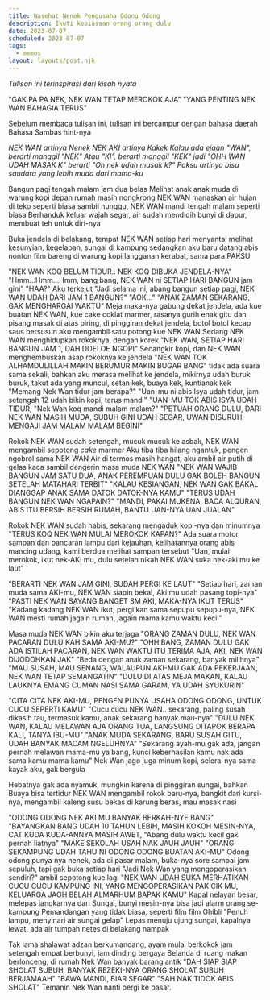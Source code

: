 ```yaml
---
title: Nasehat Nenek Pengusaha Odong Odong
description: Ikuti kebiasaan orang orang dulu
date: 2023-07-07
scheduled: 2023-07-07
tags:
  - memos
layout: layouts/post.njk
---
```


*Tulisan ini terinspirasi dari kisah nyata*

"GAK PA PA NEK, NEK WAN TETAP MEROKOK AJA"
"YANG PENTING NEK WAN BAHAGIA TERUS"

Sebelum membaca tulisan ini, tulisan ini bercampur dengan bahasa daerah Bahasa Sambas
hint-nya

*NEK WAN artinya Nenek*
*NEK AKI artinya Kakek*
*Kalau ada ejaan "WAN", berarti manggil "NEK"*
*Atau "KI", berarti manggil "KEK"*
*jadi "OHH WAN UDAH MASAK K" berarti "Oh nek udah masak k?"*
*Paksu artinya bisa saudara yang lebih muda dari mama-ku*

Bangun pagi tengah malam jam dua belas
Melihat anak anak muda di warung kopi depan rumah masih nongkrong
NEK WAN manaskan air hujan di teko seperti biasa
sambil nunggu, NEK WAN mandi tengah malam seperti biasa
Berhanduk keluar wajah segar, air sudah mendidih bunyi di dapur, 
membuat teh untuk diri-nya

Buka jendela di belakang, tempat NEK WAN setiap hari menyantai
melihat kesunyian, kegelapan, sungai di kampung
sedangkan aku baru datang abis nonton film bareng
di warung kopi langganan kerabat, sama para PAKSU

"NEK WAN KOQ BELUM TIDUR.. NEK KOQ DIBUKA JENDELA-NYA"
"Hmm...Hmm...Hmm, bang bang, NEK WAN ni SETIAP HARI BANGUN jam gini"
"HAA?" Aku terkejut
"Jadi selama ini, abang bangun setiap pagi, NEK WAN UDAH DARI JAM 1 BANGUN?"
"AOK..."
"ANAK ZAMAN SEKARANG, GAK MENGHARGAI WAKTU"
Meja maka-nya gabung dekat jendela, ada kue buatan NEK WAN, kue cake coklat marmer, rasanya gurih enak gitu dan pisang masak di atas piring, di pinggiran dekat jendela, botol botol kecap saus bersusun
aku mengambil satu potong kue NEK WAN
Sedang NEK WAN menghidupkan rokoknya, dengan korek
"NEK WAN, SETIAP HARI BANGUN JAM 1, DAH DOELOE NGOPI"
Secangkir kopi, dan NEK WAN menghembuskan asap rokoknya ke jendela
"NEK WAN TOK ALHAMDULILLAH MAKIN BERUMUR MAKIN BUGAR BANG"
tidak ada suara sama sekali, bahkan aku merasa melihat ke jendela, mikirnya udah buruk buruk,
takut ada yang muncul, setan kek, buaya kek, kuntianak kek
"Memang Nek Wan tidur jam berapa?"
"Uan-mu ni abis Isya udah tidur, jam setengah 12 udah bikin kopi, terus mandi"
"UAN-MU TOK ABIS ISYA UDAH TIDUR, 
"Nek Wan koq mandi malam malam?"
"PETUAH ORANG DULU, DARI NEK WAN MASIH MUDA, SUBUH GINI UDAH SEGAR, UWAN DISURUH MENGAJI JAM MALAM MALAM BEGINI"

Rokok NEK WAN sudah setengah, mucuk mucuk ke asbak, NEK WAN mengambil sepotong *cake* marmer
Aku tiba tiba hilang ngantuk, pengen ngobrol sama NEK WAN
Air di termos masih hangat, aku ambil air putih di gelas kaca sambil dengerin masa muda NEK WAN
"NEK WAN WAJIB BANGUN JAM SATU DUA, ANAK PEREMPUAN DULU GAK BOLEH BANGUN SETELAH MATAHARI TERBIT"
"KALAU KESIANGAN, NEK WAN GAK BAKAL DIANGGAP ANAK SAMA DATOK DATOK-NYA KAMU"
"TERUS UDAH BANGUN NEK WAN NGAPAIN?"
"MANDI, PAKAI MUKENA, BACA ALQURAN, ABIS ITU BERSIH BERSIH RUMAH, BANTU UAN-NYA UAN JUALAN"

Rokok NEK WAN sudah habis, sekarang mengaduk kopi-nya dan minumnya
"TERUS KOQ NEK WAN MULAI MEROKOK KAPAN?"
Ada suara motor sampan dan pancaran lampu dari kejauhan, kelihatannya orang abis mancing udang, kami berdua melihat sampan tersebut
"Uan, mulai merokok, ikut nek-AKI mu, dulu setelah nikah NEK WAN suka nek-aki mu ke laut"

"BERARTI NEK WAN JAM GINI, SUDAH PERGI KE LAUT"
"Setiap hari, zaman muda sama AKI-mu, NEK WAN siapin bekal, Aki mu udah pasang topi-nya"
"PASTI NEK WAN SAYANG BANGET SM AKI, MAKA-NYA IKUT TERUS"
"Kadang kadang NEK WAN ikut,  pergi kan sama sepupu sepupu-nya, NEK WAN mesti rumah jagain rumah, jagain mama kamu waktu kecil"

Masa muda NEK WAN bikin aku terjaga
"ORANG ZAMAN DULU, NEK WAN PACARAN DULU KAH SAMA AKI-MU?"
"OHH BANG, ZAMAN DULU GAK ADA ISTILAH PACARAN, NEK WAN WAKTU ITU TERIMA AJA, AKI, NEK WAN DIJODOHKAN JAK"
"Beda dengan anak zaman sekarang, banyak milihnya"
"MAU SUSAH, MAU SENANG, WALAUPUN AKI-MU GAK ADA PEKERJAAN, NEK WAN TETAP SEMANGATIN"
"DULU DI ATAS MEJA MAKAN, KALAU LAUKNYA EMANG CUMAN NASI SAMA GARAM, YA UDAH SYUKURIN"

"CITA CITA NEK AKI-MU, PENGEN PUNYA USAHA ODONG ODONG, UNTUK CUCU SEPERTI KAMU"
"Cucu cucu NEK WAN.. sekarang, paling susah dikasih tau, termasuk kamu, anak sekarang banyak mau-nya"
"DULU NEK WAN, KALAU MELAWAN AJA ORANG TUA, LANGSUNG DITAPOK BERAPA KALI, TANYA IBU-MU"
"ANAK MUDA SEKARANG, BARU SUSAH GITU, UDAH BANYAK MACAM NGELUHNYA"
"Sekarang ayah-mu gak ada, jangan pernah melawan mama-mu ya bang, kunci keberhasilan kamu nak ada sama kamu mama kamu"
Nek Wan jago juga minum kopi, selera-nya sama kayak aku, gak bergula

Hebatnya gak ada nyamuk, mungkin karena di pinggiran sungai, bahkan Buaya bisa tertidur
NEK WAN mengambil rokok baru-nya, bangkit dari kursi-nya, mengambil kaleng susu bekas di karung beras, mau masak nasi

"ODONG ODONG NEK AKI MU BANYAK BERKAH-NYE BANG"
"BAYANGKAN BANG UDAH 10 TAHUN LEBIH, MASIH KOKOH MESIN-NYA, CAT KUDA KUDA-ANNYA MASIH AWET, 
"Abang dulu waktu kecil gak pernah liatnya"
"MAKE SEKOLAH USAH NAK JAUH JAUH"
"ORANG SEKAMPUNG UDAH TAHU NI ODONG ODONG BUATAN AKI-MU"
Odong odong punya nya nenek, ada di pasar malam, buka-nya sore sampai jam sepuluh, tapi gak buka setiap hari
"Jadi Nek Wan yang mengoperasikan sendiri?" ambil sepotong kue lagi
"NEK WAN UDAH SUKA MERHATIKAN CUCU CUCU KAMPUNG INI, YANG MENGOPERASIKAN PAK CIK MU, KELUARGA JAOH BELAH ALMARHUM BAPAK KAMU"
Kapal nelayan besar, melepas jangkarnya dari Sungai, bunyi mesin-nya bisa jadi alarm orang se-kampung
Pemandangan yang tidak biasa, seperti film film Ghibli
"Penuh lampu, menyinari air sungai gelap"
Lepas menuju ujung sungai, kapalnya lewat, ada air tumpah netes di belakang nampak

Tak lama shalawat adzan berkumandang, ayam mulai berkokok
jam setengah empat berbunyi, jam dinding bergaya Belanda di ruang makan berlonceng, di rumah Nek Wan banyak barang antik
"DAH SIAP SIAP SHOLAT SUBUH, BANYAK REZEKI-NYA ORANG SHOLAT SUBUH BERJAMAAH"
"BAWA MANDI, BIAR SEGAR"
"SAH NAK TIDOK ABIS SHOLAT"
Temanin Nek Wan nanti pergi ke pasar.